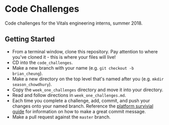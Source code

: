 # Code Challenges

Code challenges for the Vitals engineering interns, summer 2018.

## Getting Started

* From a terminal window, clone this repository. Pay attention to where you've cloned it - this is where your files will live!
* CD into the `code_challenges`.
* Make a new branch with your name (e.g. `git checkout -b brian_cheung`).
* Make a new directory on the top level that's named after you (e.g. `mkdir season_chowdhury`).
* Copy the `week_one_challenges` directory and move it into your directory.
* Read and follow directions in `week_one_challenges.md`.
* Each time you complete a challenge, add, commit, and push your changes onto your named branch. Reference the [platform survivial guide](https://github.com/mdx-dev/platform-survival-guide/blob/master/pull-requests.md) for information on how to make a great commit message.
* Make a pull request against the `master` branch.
